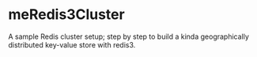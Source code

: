 meRedis3Cluster
===============

A sample Redis cluster setup; step by step to build a kinda geographically distributed key-value store with redis3.
